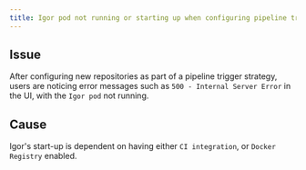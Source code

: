 ```yaml
---
title: Igor pod not running or starting up when configuring pipeline triggers (500 Internal Server Error)
---
```


## Issue
After configuring new repositories as part of a pipeline trigger strategy, users are noticing error messages such as ```500 - Internal Server Error``` in the UI, with the ```Igor pod``` not running.

## Cause
Igor's start-up is dependent on having either ```CI integration```, or ```Docker Registry``` enabled.

